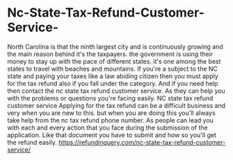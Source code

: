 # Nc-State-Tax-Refund-Customer-Service-
North Carolina is that the ninth largest city and is continuously growing and the main reason behind it's the taxpayers. the government is using their money to stay up with the pace of different states. it's one among the best states to travel with beaches and mountains. If you're a subject to the NC state and paying your taxes like a law abiding citizen then you must apply for the tax refund also if you fall under the category. And if you need help then contact the nc state tax refund customer service. As they can help you with the problems or questions you're facing easily.  NC state tax refund customer service Applying for the tax refund can be a difficult business and very when you are new to this. but when you are doing this you'll always take help from the nc tax refund phone number. As people can lead you with each and every action that you face during the submission of the application. Like that document you have to submit and how so you'll get the refund easily. https://refundinquery.com/nc-state-tax-refund-customer-service/
